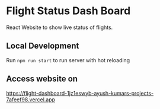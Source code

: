# Flight Status Dash Board

React Website to show live status of flights.

## Local Development

Run `npm run start` to run server with hot reloading

## Access website on

https://flight-dashboard-1jz1eswyb-ayush-kumars-projects-7afeef98.vercel.app
